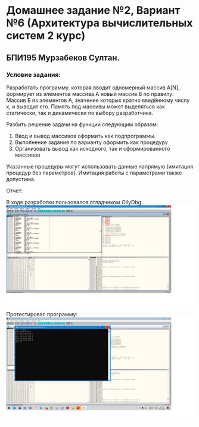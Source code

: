 #  Домашнее задание №2, Вариант №6 (Архитектура вычислительных систем 2 курс)
##  БПИ195 Мурзабеков Султан. 

###  Условие задания:
Разработать программу, которая вводит одномерный массив A[N], формирует из элементов массива A новый массив B по правилу: Массив Б из элементов А, значение которых кратно введённому числу x, и выводит его. Память под массивы может выделяться как статически, так и динамически по выбору разработчика.

Разбить решение задачи на функции следующим образом:
1. Ввод и вывод массивов оформить как подпрограммы.
1. Выполнение задания по варианту оформить как процедуру
1. Организовать вывод как исходного, так и сформированного массивов

Указанные процедуры могут использовать данные напрямую (имитация процедур без параметров). Имитация работы с параметрами также допустима.

Отчет:

В ходе разработки пользовался отладчиком OllyDbg:
 ![Alt Text](OllyDbg2.png)
Протестировал программу:
 ![Alt Text](OllyDbg.png)
